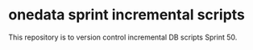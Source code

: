 # onedata sprint incremental scripts
This repository is to version control incremental DB scripts Sprint 50.

